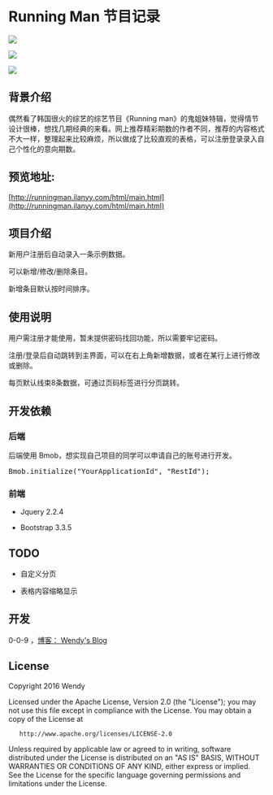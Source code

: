 # Running Man 节目记录

![](http://cdn.saymagic.cn/o_1atduetlk17861ll51tvh30616or9.png)

![](http://cdn.saymagic.cn/o_1atduj3vel407231u1c1nvu3oce.png)

![](http://cdn.saymagic.cn/o_1ate0d9t52vivcnut2j861obb9.png)

## 背景介绍

偶然看了韩国很火的综艺的综艺节目《Running man》的鬼姐妹特辑，觉得情节设计很棒，想找几期经典的来看。网上推荐精彩期数的作者不同，推荐的内容格式不大一样，整理起来比较麻烦，所以做成了比较直观的表格，可以注册登录录入自己个性化的意向期数。

## 预览地址:

[http://runningman.ilanyy.com/html/main.html](http://runningman.ilanyy.com/html/main.html)

## 项目介绍

新用户注册后自动录入一条示例数据。

可以新增/修改/删除条目。

新增条目默认按时间排序。


## 使用说明

用户需注册才能使用，暂未提供密码找回功能，所以需要牢记密码。

注册/登录后自动跳转到主界面，可以在右上角新增数据，或者在某行上进行修改或删除。

每页默认线束8条数据，可通过页码标签进行分页跳转。

## 开发依赖

### 后端

后端使用 Bmob，想实现自己项目的同学可以申请自己的账号进行开发。

<pre>
Bmob.initialize("YourApplicationId", "RestId");
</pre>

### 前端

* Jquery 2.2.4

* Bootstrap 3.3.5

## TODO

* 自定义分页

* 表格内容缩略显示

## 开发

0-0-9 ，[博客： Wendy's Blog](http://www.hardworking.top)

## License

   Copyright 2016 Wendy

   Licensed under the Apache License, Version 2.0 (the "License");
   you may not use this file except in compliance with the License.
   You may obtain a copy of the License at

       http://www.apache.org/licenses/LICENSE-2.0

   Unless required by applicable law or agreed to in writing, software
   distributed under the License is distributed on an "AS IS" BASIS,
   WITHOUT WARRANTIES OR CONDITIONS OF ANY KIND, either express or implied.
   See the License for the specific language governing permissions and
   limitations under the License.
